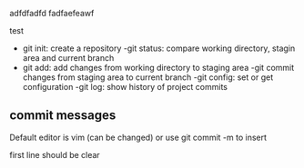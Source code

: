 adfdfadfd fadfaefeawf

test

- git init: create a repository
-git status: compare working directory, stagin area and current branch
- git add: add changes from working directory to staging area
-git commit changes from staging area to current branch
-git config: set or get configuration
-git log: show history of project commits


## commit messages

Default editor is vim (can be changed)
or use git commit -m <message> to insert

first line should be clear
